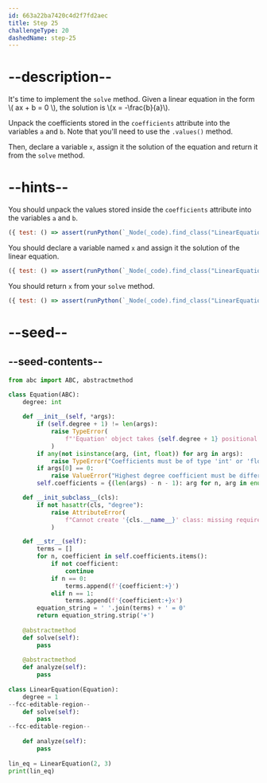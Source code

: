 ```yaml
---
id: 663a22ba7420c4d2f7fd2aec
title: Step 25
challengeType: 20
dashedName: step-25
---
```


# --description--

It's time to implement the `solve` method. Given a linear equation in the form \\( ax + b = 0 \\), the solution is \\(x = -\frac{b}{a}\\).

Unpack the coefficients stored in the `coefficients` attribute into the variables `a` and `b`. Note that you'll need to use the `.values()` method.

Then, declare a variable `x`, assign it the solution of the equation and return it from the `solve` method.

# --hints--

You should unpack the values stored inside the `coefficients` attribute into the variables `a` and `b`.

```js
({ test: () => assert(runPython(`_Node(_code).find_class("LinearEquation").find_function("solve").has_stmt("a, b = self.coefficients.values()")`)) })
```

You should declare a variable named `x` and assign it the solution of the linear equation.

```js
({ test: () => assert(runPython(`_Node(_code).find_class("LinearEquation").find_function("solve").has_stmt("x = -b/a")`)) })
```

You should return `x` from your `solve` method.

```js
({ test: () => assert(runPython(`_Node(_code).find_class("LinearEquation").find_function("solve").has_return("x")`)) })
```

# --seed--

## --seed-contents--

```py
from abc import ABC, abstractmethod

class Equation(ABC):
    degree: int
  
    def __init__(self, *args):
        if (self.degree + 1) != len(args):
            raise TypeError(
                f"'Equation' object takes {self.degree + 1} positional arguments but {len(args)} were given"
            )
        if any(not isinstance(arg, (int, float)) for arg in args):
            raise TypeError("Coefficients must be of type 'int' or 'float'")
        if args[0] == 0:
            raise ValueError("Highest degree coefficient must be different from zero")
        self.coefficients = {(len(args) - n - 1): arg for n, arg in enumerate(args)}

    def __init_subclass__(cls):
        if not hasattr(cls, "degree"):
            raise AttributeError(
                f"Cannot create '{cls.__name__}' class: missing required attribute 'degree'"
            )

    def __str__(self):
        terms = []
        for n, coefficient in self.coefficients.items():
            if not coefficient:
                continue
            if n == 0:
                terms.append(f'{coefficient:+}')
            elif n == 1:
                terms.append(f'{coefficient:+}x')                
        equation_string = ' '.join(terms) + ' = 0'
        return equation_string.strip('+')        
    
    @abstractmethod
    def solve(self):
        pass
        
    @abstractmethod
    def analyze(self):
        pass
        
class LinearEquation(Equation):
    degree = 1
--fcc-editable-region--
    def solve(self):
        pass
--fcc-editable-region--
    
    def analyze(self):
        pass
    
lin_eq = LinearEquation(2, 3)
print(lin_eq)

```

